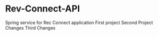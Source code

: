 # Rev-Connect-API
Spring service for Rec Connect application
First project
Second Project Changes
Third Changes
